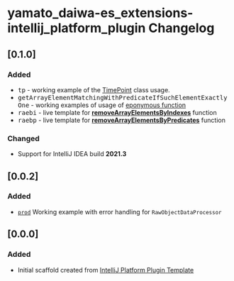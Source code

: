<!-- Keep a Changelog guide -> https://keepachangelog.com -->

# yamato_daiwa-es_extensions-intellij_platform_plugin Changelog

## [0.1.0]

### Added

* <kbd>tp</kbd> - working example of the  [TimePoint](https://github.com/TokugawaTakeshi/Yamato-Daiwa-ES-Extensions/blob/master/CoreLibrary/Package/Documentation/DateTime/TimePoint.md) class usage.
* <kbd>getArrayElementMatchingWithPredicateIfSuchElementExactlyOne</kbd> - working examples of usage of [eponymous function](https://github.com/TokugawaTakeshi/Yamato-Daiwa-ES-Extensions/blob/master/CoreLibrary/Package/Documentation/Arrays/getArrayElementMatchingWithPredicateIfSuchElementExactlyOne.md)
* <kbd>raebi</kbd> - live template for [**removeArrayElementsByIndexes**](https://github.com/TokugawaTakeshi/Yamato-Daiwa-ES-Extensions/tree/master/CoreLibrary/Package/Documentation/Arrays/removeArrayElementsByIndexes/removeArrayElementsByIndexes.md) function
* <kbd>raebp</kbd> - live template for [**removeArrayElementsByPredicates**](https://github.com/TokugawaTakeshi/Yamato-Daiwa-ES-Extensions/tree/master/CoreLibrary/Package/Documentation/Arrays/removeArrayElementsByPredicates/removeArrayElementsByPredicates.md) function

### Changed

* Support for IntelliJ IDEA build **2021.3** 

## [0.0.2]

### Added

* [`prod`](https://github.com/TokugawaTakeshi/Yamato-Daiwa-ES-Extensions/blob/master/CoreLibrary/Package/Documentation/RawObjectDataProcessor/RawObjectDataProcessor.md#rawobjectdataprocessor)
  Working example with error handling for `RawObjectDataProcessor`

## [0.0.0]

### Added
- Initial scaffold created from [IntelliJ Platform Plugin Template](https://github.com/JetBrains/intellij-platform-plugin-template)
